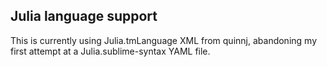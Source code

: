 ## Julia language support

This is currently using Julia.tmLanguage XML from quinnj, abandoning my first attempt at a Julia.sublime-syntax YAML file.


